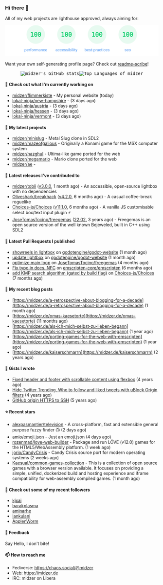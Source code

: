 ### Hi there 👋

All of my web projects are lighthouse approved, always aiming for:

<p align="center">
  <kbd><img src="https://github.com/midzer/midzer/blob/master/lighthouse.svg" alt="Lighthouse score 100s"></kbd>
</p>

Want your own self-generating profile page? Check out [readme-scribe](https://github.com/muesli/readme-scribe)!

<p align="center">
  <kbd><img src="https://github-readme-stats.vercel.app/api?username=midzer&show_icons=true&hide_title=true&hide_border=true&theme=tokyonight" alt="midzer's GitHub stats"><img height="165" src="https://github-readme-stats.vercel.app/api/top-langs/?username=midzer&layout=compact&langs_count=8&hide_border=true&theme=tokyonight" alt="Top Languages of midzer"></kbd>
</p>

#### 👷 Check out what I'm currently working on

- [midzer/flimmerkiste](https://github.com/midzer/flimmerkiste) - My personal website (today)
- [lokal-ninja/new-hampshire](https://github.com/lokal-ninja/new-hampshire) -  (3 days ago)
- [lokal-ninja/austria](https://github.com/lokal-ninja/austria) -  (3 days ago)
- [lokal-ninja/hessen](https://github.com/lokal-ninja/hessen) -  (3 days ago)
- [lokal-ninja/vermont](https://github.com/lokal-ninja/vermont) -  (3 days ago)

#### 🌱 My latest projects

- [midzer/minislug](https://github.com/midzer/minislug) - Metal Slug clone in SDL2
- [midzer/mazeofgalious](https://github.com/midzer/mazeofgalious) - Originally a Konami game for the MSX computer system
- [midzer/nazghul](https://github.com/midzer/nazghul) - Ultima-like game ported for the web
- [midzer/megamario](https://github.com/midzer/megamario) - Mario clone ported for the web
- [midzer/ae](https://github.com/midzer/ae) - 

#### 🔭 Latest releases I've contributed to

- [midzer/tobii](https://github.com/midzer/tobii) ([v3.0.0](https://github.com/midzer/tobii/releases/tag/v3.0.0), 1 month ago) - An accessible, open-source lightbox with no dependencies
- [Oliveshark/breakhack](https://github.com/Oliveshark/breakhack) ([v4.2.0](https://github.com/Oliveshark/breakhack/releases/tag/v4.2.0), 6 months ago) - A casual coffee-break roguelike
- [Choices-js/Choices](https://github.com/Choices-js/Choices) ([v11.1.0](https://github.com/Choices-js/Choices/releases/tag/v11.1.0), 6 months ago) - A vanilla JS customisable select box/text input plugin ⚡️
- [JoseTomasTocino/freegemas](https://github.com/JoseTomasTocino/freegemas) ([22.02](https://github.com/JoseTomasTocino/freegemas/releases/tag/22.02), 3 years ago) - Freegemas is an open source version of the well known Bejeweled, built in C&#43;&#43; using SDL2

#### 🔨 Latest Pull Requests I published

- [showreels in lightbox](https://github.com/godotengine/godot-website/pull/1146) on [godotengine/godot-website](https://github.com/godotengine/godot-website) (1 month ago)
- [update lightbox](https://github.com/godotengine/godot-website/pull/1145) on [godotengine/godot-website](https://github.com/godotengine/godot-website) (1 month ago)
- [optimize main loop](https://github.com/JoseTomasTocino/freegemas/pull/45) on [JoseTomasTocino/freegemas](https://github.com/JoseTomasTocino/freegemas) (4 months ago)
- [Fix typo in docs. NFC](https://github.com/emscripten-core/emscripten/pull/24003) on [emscripten-core/emscripten](https://github.com/emscripten-core/emscripten) (6 months ago)
- [add KMP search algorithm (gated by build flag)](https://github.com/Choices-js/Choices/pull/1277) on [Choices-js/Choices](https://github.com/Choices-js/Choices) (7 months ago)

#### 📜 My recent blog posts

- [https://midzer.de/a-retrospective-about-blogging-for-a-decade](https://midzer.de/a-retrospective-about-blogging-for-a-decade) (1 month ago)
- [https://midzer.de/omas-kaesetorte](https://midzer.de/omas-kaesetorte) (11 months ago)
- [https://midzer.de/als-ich-mich-selbst-zu-lieben-begann](https://midzer.de/als-ich-mich-selbst-zu-lieben-begann) (1 year ago)
- [https://midzer.de/porting-games-for-the-web-with-emscripten](https://midzer.de/porting-games-for-the-web-with-emscripten) (1 year ago)
- [https://midzer.de/kaiserschmarrn](https://midzer.de/kaiserschmarrn) (2 years ago)

#### 📓 Gists I wrote

- [Fixed header and footer with scrollable content using flexbox](https://gist.github.com/3893ce8c0bec6f805ec1a7bb3269775d) (4 years ago)
- [Hide Twitter Trending, Who to follow and liked tweets with uBlock Origin filters](https://gist.github.com/1afc39bdf5adbfe0020d1c2212b76b87) (4 years ago)
- [GitHub origin HTTPS to SSH](https://gist.github.com/3ceba8ad7d956e02d9e920b121d8d059) (5 years ago)

#### ⭐ Recent stars

- [alexpasmantier/television](https://github.com/alexpasmantier/television) - A cross-platform, fast and extensible general purpose fuzzy finder 📺 (2 days ago)
- [amio/emoji.json](https://github.com/amio/emoji.json) - Just an emoji.json (4 days ago)
- [rozenmad/love-web-builder](https://github.com/rozenmad/love-web-builder) - Package and run LÖVE (v12.0) games for the HTML5/WebAssembly platform. (1 week ago)
- [jorio/CandyCrisis](https://github.com/jorio/CandyCrisis) - Candy Crisis source port for modern operating systems (2 weeks ago)
- [Kaesual/common-games-collection](https://github.com/Kaesual/common-games-collection) - This is a collection of open source games with a browser version available. It focuses on providing a simple, unified, dockerized build and hosting experience and iframe compatibility for web-assembly compiled games. (1 month ago)

#### 👯 Check out some of my recent followers

- [kjxai](https://github.com/kjxai)
- [barakplasma](https://github.com/barakplasma)
- [aminarhe](https://github.com/aminarhe)
- [Iankulani](https://github.com/Iankulani)
- [ApplenWorm](https://github.com/ApplenWorm)

#### 💬 Feedback

Say Hello, I don't bite!

#### 📫 How to reach me

- Fediverse: https://chaos.social/@midzer
- Web: https://midzer.de
- IRC: midzer on Libera
